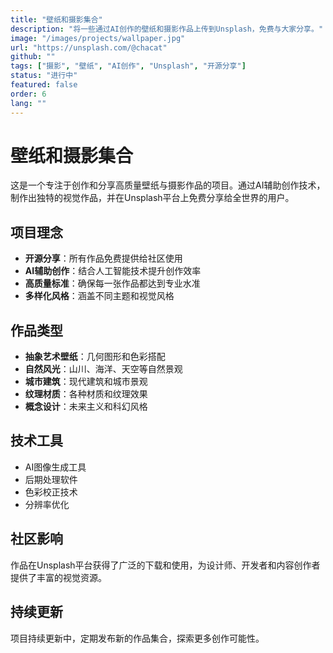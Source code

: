 ```yaml
---
title: "壁纸和摄影集合"
description: "将一些通过AI创作的壁纸和摄影作品上传到Unsplash，免费与大家分享。"
image: "/images/projects/wallpaper.jpg"
url: "https://unsplash.com/@chacat"
github: ""
tags: ["摄影", "壁纸", "AI创作", "Unsplash", "开源分享"]
status: "进行中"
featured: false
order: 6
lang: ""
---
```


# 壁纸和摄影集合

这是一个专注于创作和分享高质量壁纸与摄影作品的项目。通过AI辅助创作技术，制作出独特的视觉作品，并在Unsplash平台上免费分享给全世界的用户。

## 项目理念

- **开源分享**：所有作品免费提供给社区使用
- **AI辅助创作**：结合人工智能技术提升创作效率
- **高质量标准**：确保每一张作品都达到专业水准
- **多样化风格**：涵盖不同主题和视觉风格

## 作品类型

- **抽象艺术壁纸**：几何图形和色彩搭配
- **自然风光**：山川、海洋、天空等自然景观
- **城市建筑**：现代建筑和城市景观
- **纹理材质**：各种材质和纹理效果
- **概念设计**：未来主义和科幻风格

## 技术工具

- AI图像生成工具
- 后期处理软件
- 色彩校正技术
- 分辨率优化

## 社区影响

作品在Unsplash平台获得了广泛的下载和使用，为设计师、开发者和内容创作者提供了丰富的视觉资源。

## 持续更新

项目持续更新中，定期发布新的作品集合，探索更多创作可能性。
